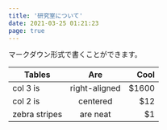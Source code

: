 ```yaml
---
title: '研究室について'
date: 2021-03-25 01:21:23
page: true
---
```


マークダウン形式で書くことができます。<br/>

| Tables        |      Are      |   Cool |
| ------------- | :-----------: | -----: |
| col 3 is      | right-aligned | \$1600 |
| col 2 is      |   centered    |   \$12 |
| zebra stripes |   are neat    |    \$1 |


